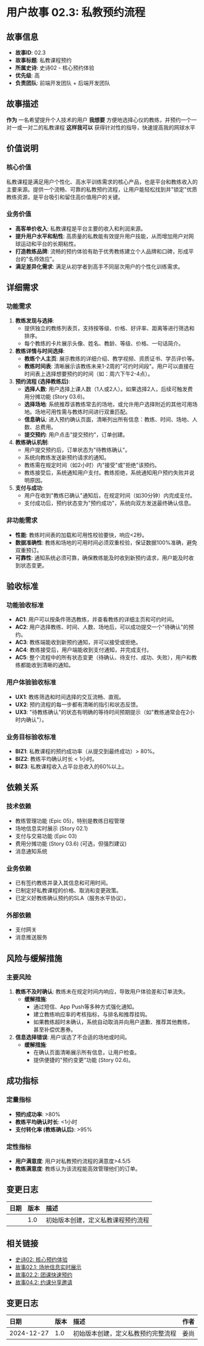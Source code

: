 # 用户故事 02.3: 私教预约流程

## 故事信息
- **故事ID**: 02.3
- **故事标题**: 私教课程预约
- **所属史诗**: 史诗02 - 核心预约体验
- **优先级**: 高
- **负责团队**: 前端开发团队 + 后端开发团队

## 故事描述

**作为** 一名希望提升个人技术的用户
**我想要** 方便地选择心仪的教练，并预约一个一对一或一对二的私教课程
**这样我可以** 获得针对性的指导，快速提高我的网球水平

## 价值说明

### 核心价值
私教课程是满足用户个性化、高水平训练需求的核心产品，也是平台和教练收入的主要来源。提供一个流畅、可靠的私教预约流程，让用户能轻松找到并"锁定"优质教练资源，是平台吸引和留住高价值用户的关键。

### 业务价值
- **高客单价收入**: 私教课程是平台主要的收入和利润来源。
- **提升用户水平和粘性**: 高质量的私教能有效提升用户技能，从而增加用户对网球运动和平台的长期粘性。
- **打造教练品牌**: 流畅的预约体验有助于优秀教练建立个人品牌和口碑，形成平台的"名师效应"。
- **满足差异化需求**: 满足从初学者到高手不同层次用户的个性化训练需求。

## 详细需求

### 功能需求
1.  **教练发现与选择**:
    *   提供独立的教练列表页，支持按等级、价格、好评率、距离等进行筛选和排序。
    *   每个教练的卡片展示头像、姓名、教龄、等级、价格、一句话简介。
2.  **教练详情与时间选择**:
    *   **教练个人主页**: 展示教练的详细介绍、教学视频、资质证书、学员评价等。
    *   **教练时间表**: 清晰展示该教练未来1-2周的"可约时间段"。用户可以直接在时间表上选择想要预约的时间（如：周六下午2-4点）。
3.  **预约流程 (选择教练后)**:
    *   **选择人数**: 用户选择上课人数（1人或2人）。如果选择2人，后续可触发费用分摊功能 (Story 03.6)。
    *   **选择场地**: 系统推荐该教练常去的场地，或允许用户选择附近的其他可用场地。场地可用性需与教练时间进行双重匹配。
    *   **信息确认**: 进入预约确认页面，清晰列出所有信息：教练、时间、场地、人数、总费用。
    -   **提交预约**: 用户点击"提交预约"，订单创建。
4.  **教练确认机制**:
    *   用户提交预约后，订单状态为"待教练确认"。
    *   系统向教练发送新预约请求的通知。
    *   教练需在规定时间（如2小时）内"接受"或"拒绝"该预约。
    *   教练接受后，系统通知用户支付。教练拒绝，系统通知用户预约失败并说明原因。
5.  **支付与成功**:
    *   用户在收到"教练已确认"通知后，在规定时间（如30分钟）内完成支付。
    -   支付成功后，预约状态变为"预约成功"，系统向双方发送最终确认信息。

### 非功能需求
-   **性能**: 教练时间表的加载和可用性校验要快，响应<2秒。
-   **数据准确性**: 教练和场地的可用时间必须双重校验，保证数据100%准确，避免双重预订。
-   **可靠性**: 通知系统必须可靠，确保教练能及时收到新预约请求，用户能及时收到状态变更。

## 验收标准

### 功能验收标准
-   **AC1**: 用户可以按条件筛选教练，并查看教练的详细主页和可约时间。
-   **AC2**: 用户选择教练、时间、人数、场地后，可以成功提交一个"待确认"的预约。
-   **AC3**: 教练端能收到新预约通知，并可以接受或拒绝。
-   **AC4**: 教练接受后，用户端能收到支付通知，并完成支付。
-   **AC5**: 整个流程中的所有状态变更（待确认、待支付、成功、失败），用户和教练都能收到清晰的通知。

### 用户体验验收标准
-   **UX1**: 教练筛选和时间选择的交互流畅、直观。
-   **UX2**: 预约流程的每一步都有清晰的指引和状态反馈。
-   **UX3**: "待教练确认"的状态有明确的等待时间预期提示（如"教练通常会在2小时内确认"）。

### 业务目标验收标准
-   **BIZ1**: 私教课程的预约成功率（从提交到最终成功）> 80%。
-   **BIZ2**: 教练平均确认时长 < 1小时。
-   **BIZ3**: 私教课程收入占平台总收入的60%以上。

## 依赖关系

### 技术依赖
-   教练管理功能 (Epic 05)，特别是教练日程管理
-   场地信息实时展示 (Story 02.1)
-   支付与交易功能 (Epic 03)
-   费用分摊功能 (Story 03.6) (可选，但强烈建议)
-   消息通知系统

### 业务依赖
-   已有签约教练并录入其信息和可用时间。
-   已制定好私教课程的价格、取消和变更政策。
-   已定义好教练确认预约的SLA（服务水平协议）。

### 外部依赖
-   支付网关
-   消息推送服务

## 风险与缓解措施

### 主要风险
1.  **教练不及时确认**: 教练未在规定时间内响应，导致用户体验差和订单流失。
    -   **缓解措施**:
        *   通过短信、App Push等多种方式强化通知。
        *   建立教练响应率的考核指标，与排名和推荐挂钩。
        *   如果教练超时未确认，系统自动取消并向用户道歉、推荐其他教练，甚至补偿优惠券。
2.  **信息选择错误**: 用户误选了不合适的场地或时间。
    -   **缓解措施**:
        *   在确认页面清晰展示所有信息，让用户检查。
        -   提供便捷的"预约变更"功能 (Story 02.6)。

## 成功指标

### 定量指标
-   **预约成功率**: >80%
-   **教练平均确认时长**: <1小时
-   **支付转化率 (教练确认后)**: >95%

### 定性指标
-   **用户满意度**: 用户对私教预约流程的满意度>4.5/5
-   **教练满意度**: 教练认为该流程能高效管理他们的订单。

## 变更日志

| 日期 | 版本 | 描述 |
| :--- | :--- | :---------- |
|      | 1.0  | 初始版本创建，定义私教课程预约流程 |

## 相关链接

- [史诗02: 核心预约体验](../epics/epic-02-core-booking.md)
- [故事02.1: 场地信息实时展示](story-02.1-venue-realtime-display.md)
- [故事02.2: 团课快速预约](story-02.2-group-class-booking.md)
- [故事04.2: 约课分享邀请](story-04.2-booking-sharing.md)

## 变更日志

| 日期 | 版本 | 描述 | 作者 |
| :--- | :------ | :---------- | :----- |
| 2024-12-27 | 1.0 | 初始版本创建，定义私教预约完整流程 | 姜尚 | 